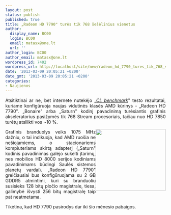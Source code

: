 ```yaml
---
layout: post
status: publish
published: true
title: „Radeon HD 7790" turės tik 768 šešėlinius vienetus
author:
  display_name: BC00
  login: BC00
  email: matasx@one.lt
  url: ''
author_login: BC00
author_email: matasx@one.lt
wordpress_id: 7402
wordpress_url: http://localhost/site/new/radeon_hd_7790_tures_tik_768_seselinius_vienetus/
date: '2013-03-09 20:05:21 +0200'
date_gmt: '2013-03-09 20:05:21 +0200'
categories:
- Naujienos
---
```

<p style="text-align: justify;">
	Atsitiktinai ar ne, bet internete nutekėjo &bdquo;<a href="http://videocardz.com/40100/amd-radeon-hd-7790-specification-leaked"><em>CL benchmark</em></a>&quot; testo rezultatai, kuriame konfigūruoja naujas vidutinės klasės AMD kūrinys - &bdquo;Radeon HD 7790&quot;. &bdquo;Bonaire&quot; arba &bdquo;Saturn&quot; kodinį pavadinimą turėsiantis grafinis akseleratorius pasižymės tik 768 Stream procesoriais, tačiau nuo HD 7850 turėtų atsilikti vos ~10 %.</p>
<p style="text-align: justify;">
	<img alt="" src="http://technews.lt/userfiles/radeonhd7770(1).jpg" style="width: 220px; height: 193px; float: right;" />Grafinis branduolys veiks 1075 MHz dažniu, o tai indikuoja, kad AMD ruo&scaron;ia ne ne&scaron;iojamiems, o stacionariems kompiuteriams skirtą adapterį (&bdquo;Saturn&quot; kodinis pavadinimas galėjo sukelti įtarimų, nes mobilios HD 8000 serijos kodiniams pavadinimams būdingi Saulės sistemos planetų vardai). &bdquo;Radeon HD 7790&quot; greičiausiai bus konfigūruojama su 2 GB GDDR5 atmintimi, kuri su branduoliu susisieks 128 bitų pločio magistrale, tiesa, galimybė i&scaron;vysti 256 bitų magistralę taip pat neatmetama.</p>
<p style="text-align: justify;">
	Tikėtina, kad HD 7790 pasirodys dar iki &scaron;io mėnesio pabaigos.</p>
